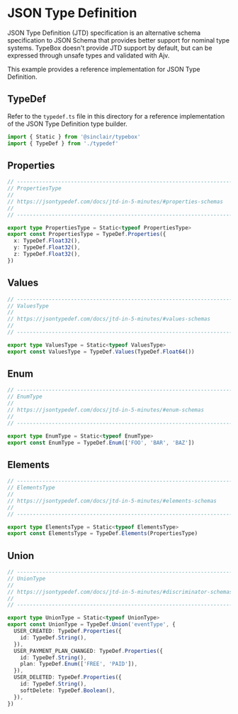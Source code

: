 # JSON Type Definition

JSON Type Definition (JTD) specification is an alternative schema specification to JSON Schema that provides better support for nominal type systems. TypeBox doesn't provide JTD support by default, but can be expressed through unsafe types and validated with Ajv.

This example provides a reference implementation for JSON Type Definition.

## TypeDef

Refer to the `typedef.ts` file in this directory for a reference implementation of the JSON Type Definition type builder.

```typescript
import { Static } from '@sinclair/typebox'
import { TypeDef } from './typedef'
```

## Properties

```typescript
// ------------------------------------------------------------------------
// PropertiesType
//
// https://jsontypedef.com/docs/jtd-in-5-minutes/#properties-schemas
//
// ------------------------------------------------------------------------

export type PropertiesType = Static<typeof PropertiesType>
export const PropertiesType = TypeDef.Properties({
  x: TypeDef.Float32(),
  y: TypeDef.Float32(),
  z: TypeDef.Float32(),
})
```

## Values

```typescript
// ------------------------------------------------------------------------
// ValuesType
//
// https://jsontypedef.com/docs/jtd-in-5-minutes/#values-schemas
//
// ------------------------------------------------------------------------

export type ValuesType = Static<typeof ValuesType>
export const ValuesType = TypeDef.Values(TypeDef.Float64())
```

## Enum

```typescript
// ------------------------------------------------------------------------
// EnumType
//
// https://jsontypedef.com/docs/jtd-in-5-minutes/#enum-schemas
//
// ------------------------------------------------------------------------

export type EnumType = Static<typeof EnumType>
export const EnumType = TypeDef.Enum(['FOO', 'BAR', 'BAZ'])
```

## Elements

```typescript
// ------------------------------------------------------------------------
// ElementsType
//
// https://jsontypedef.com/docs/jtd-in-5-minutes/#elements-schemas
//
// ------------------------------------------------------------------------

export type ElementsType = Static<typeof ElementsType>
export const ElementsType = TypeDef.Elements(PropertiesType)
```

## Union

```typescript
// ------------------------------------------------------------------------
// UnionType
//
// https://jsontypedef.com/docs/jtd-in-5-minutes/#discriminator-schemas
//
// ------------------------------------------------------------------------

export type UnionType = Static<typeof UnionType>
export const UnionType = TypeDef.Union('eventType', {
  USER_CREATED: TypeDef.Properties({
    id: TypeDef.String(),
  }),
  USER_PAYMENT_PLAN_CHANGED: TypeDef.Properties({
    id: TypeDef.String(),
    plan: TypeDef.Enum(['FREE', 'PAID']),
  }),
  USER_DELETED: TypeDef.Properties({
    id: TypeDef.String(),
    softDelete: TypeDef.Boolean(),
  }),
})
```
